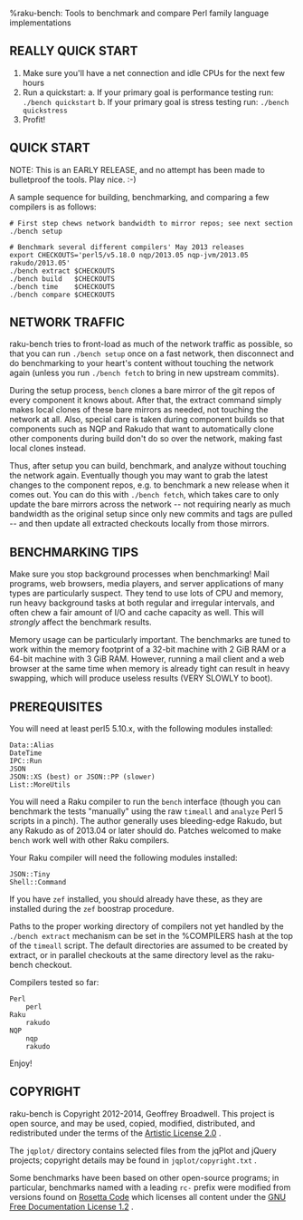 %raku-bench: Tools to benchmark and compare Perl family language implementations

<!--

TABLE OF CONTENTS
-----------------
* REALLY QUICK START
* QUICK START
* NETWORK TRAFFIC
* BENCHMARKING TIPS
* PREREQUISITES
* COPYRIGHT

-->


REALLY QUICK START
------------------
1. Make sure you'll have a net connection and idle CPUs for the next few hours
2. Run a quickstart:
   a. If your primary goal is performance testing run: `./bench quickstart`
   b. If your primary goal is stress testing run:      `./bench quickstress`
3. Profit!


QUICK START
-----------
NOTE:  This is an EARLY RELEASE, and no attempt has been made to bulletproof
       the tools.  Play nice.  :-)

A sample sequence for building, benchmarking, and comparing a few
compilers is as follows:

    # First step chews network bandwidth to mirror repos; see next section
    ./bench setup

    # Benchmark several different compilers' May 2013 releases
    export CHECKOUTS='perl5/v5.18.0 nqp/2013.05 nqp-jvm/2013.05 rakudo/2013.05'
    ./bench extract $CHECKOUTS
    ./bench build   $CHECKOUTS
    ./bench time    $CHECKOUTS
    ./bench compare $CHECKOUTS


NETWORK TRAFFIC
---------------
raku-bench tries to front-load as much of the network traffic as possible,
so that you can run `./bench setup` once on a fast network, then disconnect
and do benchmarking to your heart's content without touching the network
again (unless you run `./bench fetch` to bring in new upstream commits).

During the setup process, `bench` clones a bare mirror of the git repos of
every component it knows about.  After that, the extract command simply
makes local clones of these bare mirrors as needed, not touching the network
at all.  Also, special care is taken during component builds so that
components such as NQP and Rakudo that want to automatically clone other
components during build don't do so over the network, making fast local
clones instead.

Thus, after setup you can build, benchmark, and analyze without touching the
network again.  Eventually though you may want to grab the latest changes to
the component repos, e.g. to benchmark a new release when it comes out.  You
can do this with `./bench fetch`, which takes care to only update the bare
mirrors across the network -- not requiring nearly as much bandwidth as the
original setup since only new commits and tags are pulled -- and then update
all extracted checkouts locally from those mirrors.


BENCHMARKING TIPS
-----------------
Make sure you stop background processes when benchmarking!  Mail programs,
web browsers, media players, and server applications of many types are
particularly suspect.  They tend to use lots of CPU and memory, run heavy
background tasks at both regular and irregular intervals, and often chew a
fair amount of I/O and cache capacity as well.  This will *strongly* affect
the benchmark results.

Memory usage can be particularly important.  The benchmarks are tuned to
work within the memory footprint of a 32-bit machine with 2 GiB RAM or a
64-bit machine with 3 GiB RAM.  However, running a mail client and a web
browser at the same time when memory is already tight can result in heavy
swapping, which will produce useless results (VERY SLOWLY to boot).


PREREQUISITES
-------------
You will need at least perl5 5.10.x, with the following modules installed:

    Data::Alias
    DateTime
    IPC::Run
    JSON
    JSON::XS (best) or JSON::PP (slower)
    List::MoreUtils

You will need a Raku compiler to run the `bench` interface (though you can
benchmark the tests "manually" using the raw `timeall` and `analyze` Perl 5
scripts in a pinch).  The author generally uses bleeding-edge Rakudo, but any
Rakudo as of 2013.04 or later should do.  Patches welcomed to make `bench`
work well with other Raku compilers.

Your Raku compiler will need the following modules installed:

    JSON::Tiny
    Shell::Command

If you have `zef` installed, you should already have these, as they are
installed during the `zef` boostrap procedure.

Paths to the proper working directory of compilers not yet handled by the
`./bench extract` mechanism can be set in the %COMPILERS hash at the top
of the `timeall` script.  The default directories are assumed to be created
by extract, or in parallel checkouts at the same directory level as the
raku-bench checkout.

Compilers tested so far:

    Perl
        perl
    Raku
        rakudo
    NQP
        nqp
        rakudo

Enjoy!


COPYRIGHT
---------

raku-bench is Copyright 2012-2014, Geoffrey Broadwell.  This project is
open source, and may be used, copied, modified, distributed, and redistributed
under the terms of the
[Artistic License 2.0](http://www.perlfoundation.org/artistic_license_2_0) .

The `jqplot/` directory contains selected files from the jqPlot and jQuery
projects; copyright details may be found in `jqplot/copyright.txt` .

Some benchmarks have been based on other open-source programs; in particular,
benchmarks named with a leading `rc-` prefix were modified from versions found
on [Rosetta Code](http://rosettacode.org/wiki/Rosetta_Code) which licenses all
content under the
[GNU Free Documentation License 1.2](http://www.gnu.org/licenses/fdl-1.2.html) .

